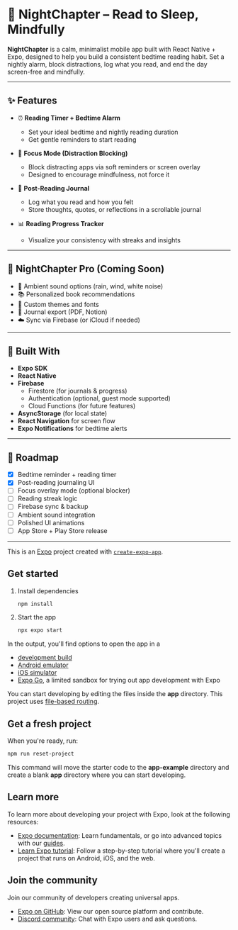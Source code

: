 # 🌙 NightChapter – Read to Sleep, Mindfully

**NightChapter** is a calm, minimalist mobile app built with React Native + Expo, designed to help you build a consistent bedtime reading habit. Set a nightly alarm, block distractions, log what you read, and end the day screen-free and mindfully.

---

## ✨ Features

- ⏰ **Reading Timer + Bedtime Alarm**

  - Set your ideal bedtime and nightly reading duration
  - Get gentle reminders to start reading

- 📵 **Focus Mode (Distraction Blocking)**

  - Block distracting apps via soft reminders or screen overlay
  - Designed to encourage mindfulness, not force it

- 📖 **Post-Reading Journal**

  - Log what you read and how you felt
  - Store thoughts, quotes, or reflections in a scrollable journal

- 📊 **Reading Progress Tracker**
  - Visualize your consistency with streaks and insights

---

## 🌟 NightChapter Pro (Coming Soon)

- 🎵 Ambient sound options (rain, wind, white noise)
- 📚 Personalized book recommendations
- 🎨 Custom themes and fonts
- 📄 Journal export (PDF, Notion)
- ☁️ Sync via Firebase (or iCloud if needed)

---

## 🧱 Built With

- **Expo SDK**
- **React Native**
- **Firebase**
  - Firestore (for journals & progress)
  - Authentication (optional, guest mode supported)
  - Cloud Functions (for future features)
- **AsyncStorage** (for local state)
- **React Navigation** for screen flow
- **Expo Notifications** for bedtime alerts

---

## 🚧 Roadmap

- [x] Bedtime reminder + reading timer
- [x] Post-reading journaling UI
- [ ] Focus overlay mode (optional blocker)
- [ ] Reading streak logic
- [ ] Firebase sync & backup
- [ ] Ambient sound integration
- [ ] Polished UI animations
- [ ] App Store + Play Store release

---

This is an [Expo](https://expo.dev) project created with [`create-expo-app`](https://www.npmjs.com/package/create-expo-app).

## Get started

1. Install dependencies

   ```bash
   npm install
   ```

2. Start the app

   ```bash
   npx expo start
   ```

In the output, you'll find options to open the app in a

- [development build](https://docs.expo.dev/develop/development-builds/introduction/)
- [Android emulator](https://docs.expo.dev/workflow/android-studio-emulator/)
- [iOS simulator](https://docs.expo.dev/workflow/ios-simulator/)
- [Expo Go](https://expo.dev/go), a limited sandbox for trying out app development with Expo

You can start developing by editing the files inside the **app** directory. This project uses [file-based routing](https://docs.expo.dev/router/introduction).

## Get a fresh project

When you're ready, run:

```bash
npm run reset-project
```

This command will move the starter code to the **app-example** directory and create a blank **app** directory where you can start developing.

## Learn more

To learn more about developing your project with Expo, look at the following resources:

- [Expo documentation](https://docs.expo.dev/): Learn fundamentals, or go into advanced topics with our [guides](https://docs.expo.dev/guides).
- [Learn Expo tutorial](https://docs.expo.dev/tutorial/introduction/): Follow a step-by-step tutorial where you'll create a project that runs on Android, iOS, and the web.

## Join the community

Join our community of developers creating universal apps.

- [Expo on GitHub](https://github.com/expo/expo): View our open source platform and contribute.
- [Discord community](https://chat.expo.dev): Chat with Expo users and ask questions.
